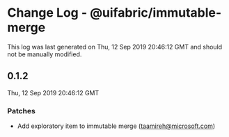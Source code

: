 # Change Log - @uifabric/immutable-merge

This log was last generated on Thu, 12 Sep 2019 20:46:12 GMT and should not be manually modified.

## 0.1.2
Thu, 12 Sep 2019 20:46:12 GMT

### Patches

- Add exploratory item to immutable merge (taamireh@microsoft.com)
